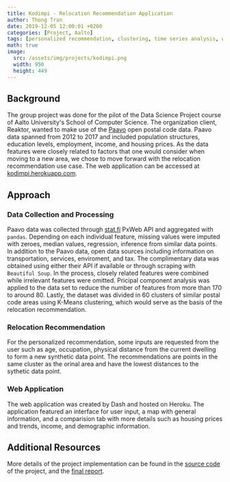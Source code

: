 ```yaml
---
title: Kodimpi - Relocation Recommendation Application
author: Thong Tran
date: 2019-12-05 12:00:01 +0200
categories: [Project, Aalto]
tags: [personalized recommendation, clustering, time series analysis, web application, python, data science]
math: true
image:
  src: /assets/img/projects/kodimpi.png
  width: 950
  height: 449
---
```


## Background

The group project was done for the pilot of the Data Science Project course of Aalto University's School of Computer Science. The organization client, Reaktor, wanted to make use of the [Paavo](https://www.stat.fi/tup/paavo/index_en.html) open postal code data. Paavo data spanned from 2012 to 2017 and included population structures, education levels, employment, income, and housing prices. As the data features were closely related to factors that one would consider when moving to a new area, we chose to move forward with the relocation recommendation use case. The web application can be accessed at [kodimpi.herokuapp.com](https://kodimpi.herokuapp.com/).

## Approach

### Data Collection and Processing

Paavo data was collected through [stat.fi](https://www.stat.fi/) PxWeb API and aggregated with `pandas`. Depending on each individual feature, missing values were imputed with zeroes, median values, regression, inference from similar data points. In addition to the Paavo data, open data sources including information on transportation, services, enviroment, and tax. The complimentary data was obtained using either their API if available or through scraping with `Beautiful Soup`. In the process, closely related features were combined while irrelevant features were omitted. Pricipal component analysis was applied to the data set to reduce the number of features from more than 170 to around 80. Lastly, the dataset was divided in 60 clusters of similar postal code areas using K-Means clustering, which would serve as the basis of the relocation recommendation.

### Relocation Recommendation

For the personalized recommendation, some inputs are requested from the user such as age, occupation, physical distance from the current dwelling to form a new synthetic data point. The recommendations are points in the same cluster as the orinal area and have the lowest distances to the sythetic data point.

### Web Application

The web application was created by Dash and hosted on Heroku. The application featured an interface for user input, a map with general information, and a comparision tab with more details such as housing prices and trends, income, and demographic information.

## Additional Resources

More details of the project implementation can be found in the [source code](https://github.com/xiaoxiaobt/Reaktor-Data-Science-project) of the project, and the [final report](/assets/doc/Kodimpi.pdf).